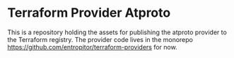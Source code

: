 # Terraform Provider Atproto

This is a repository holding the assets for publishing the atproto provider to the Terraform registry. The provider code lives in the monorepo https://github.com/entropitor/terraform-providers for now.
